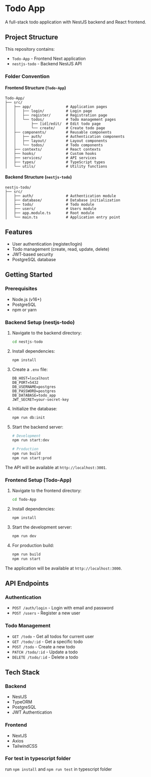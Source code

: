 # Todo App

A full-stack todo application with NestJS backend and React frontend.

## Project Structure

This repository contains:

- `Todo-App` - Frontend Next application
- `nestjs-todo` - Backend NestJS API

### Folder Convention

#### Frontend Structure (`Todo-App`)

```
Todo-App/
├── src/
│   ├── app/                # Application pages
│   │   ├── login/          # Login page
│   │   ├── register/       # Registration page
│   │   └── todos/          # Todo management pages
│   │       ├── [id]/edit/  # Edit todo page
│   │       └── create/     # Create todo page
│   ├── components/         # Reusable components
│   │   ├── auth/           # Authentication components
│   │   ├── layout/         # Layout components
│   │   └── todos/          # Todo components
│   ├── contexts/           # React contexts
│   ├── hooks/              # Custom hooks
│   ├── services/           # API services
│   ├── types/              # TypeScript types
│   └── utils/              # Utility functions
```

#### Backend Structure (`nestjs-todo`)

```
nestjs-todo/
├── src/
│   ├── auth/               # Authentication module
│   ├── database/           # Database initialization
│   ├── todo/               # Todo module
│   ├── users/              # Users module
│   ├── app.module.ts       # Root module
│   └── main.ts             # Application entry point
```

## Features

- User authentication (register/login)
- Todo management (create, read, update, delete)
- JWT-based security
- PostgreSQL database

## Getting Started

### Prerequisites

- Node.js (v16+)
- PostgreSQL
- npm or yarn

### Backend Setup (nestjs-todo)

1. Navigate to the backend directory:

   ```bash
   cd nestjs-todo
   ```

2. Install dependencies:

   ```bash
   npm install
   ```

3. Create a `.env` file:

   ```
   DB_HOST=localhost
   DB_PORT=5432
   DB_USERNAME=postgres
   DB_PASSWORD=postgres
   DB_DATABASE=todo_app
   JWT_SECRET=your-secret-key
   ```

4. Initialize the database:

   ```bash
   npm run db:init
   ```

5. Start the backend server:

   ```bash
   # Development
   npm run start:dev

   # Production
   npm run build
   npm run start:prod
   ```

The API will be available at `http://localhost:3001`.

### Frontend Setup (Todo-App)

1. Navigate to the frontend directory:

   ```bash
   cd Todo-App
   ```

2. Install dependencies:

   ```bash
   npm install
   ```

3. Start the development server:

   ```bash
   npm run dev
   ```

4. For production build:
   ```bash
   npm run build
   npm run start
   ```

The application will be available at `http://localhost:3000`.

## API Endpoints

### Authentication

- `POST /auth/login` - Login with email and password
- `POST /users` - Register a new user

### Todo Management

- `GET /todo` - Get all todos for current user
- `GET /todo/:id` - Get a specific todo
- `POST /todo` - Create a new todo
- `PATCH /todo/:id` - Update a todo
- `DELETE /todo/:id` - Delete a todo

## Tech Stack

### Backend

- NestJS
- TypeORM
- PostgreSQL
- JWT Authentication

### Frontend

- NextJS
- Axios
- TailwindCSS

### For test in typescript folder

run `npm install` and `npm run test` in typescript folder
